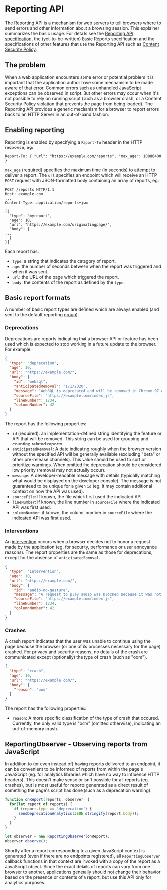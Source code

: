 # Reporting API #
The Reporting API is a mechanism for web servers to tell browsers where to send errors and other information about a browsing session.  This explainer summarizes the basic usage.  For details see the [Reporting API specification](http://wicg.github.io/reporting/), the (yet-to-be-written) Basic Reports specification and the specifications of other features that use the Reporting API such as [Content Security Policy](https://w3c.github.io/webappsec-csp/#reporting).

## The problem ##
When a web application encounters some error or potential problem it is important that the application author have some mechanism to be made aware of that error.  Common errors such as unhandled JavaScript exceptions can be observed in script.  But other errors may occur when it's not possible to rely on running script (such as a browser crash, or a Content Security Policy violation that prevents the page from being loaded).  The Reporting API provides a generic mechanism for a browser to report errors back to an HTTP Server in an out-of-band fashion.

## Enabling reporting ##
Reporting is enabled by specifying a `Report-To` header in the HTTP response, eg:
```http
Report-To: { "url": "https://example.com/reports", "max_age": 10886400 }
```
`max_age` (required) specifies the maximum time (in seconds) to attempt to deliver a report.  The `url` specifies an endpoint which will receive an HTTP `POST` request with JSON-formatted body containing an array of reports, eg:
```http
POST /reports HTTP/1.1
Host: example.com
...
Content-Type: application/reports+json

[{
  "type": "myreport",
  "age": 10,
  "url": "https://example.com/originatingpage/",
  "body": {
...
  }
}]
```

Each report has: 
 - `type`: a string that indicates the category of report.
 - `age`: the number of seconds between when the report was triggered and when it was sent.
 - `url`: the URL of the page which triggered the report.
 - `body`: the contents of the report as defined by the `type`.

## Basic report formats ##
A number of basic report types are defined which are always enabled (and sent to the default reporting [group](http://wicg.github.io/reporting/#id-member)).

### Deprecations ###
Deprecations are reports indicating that a browser API or feature has been used which is expected to stop working in a future update to the browser.  For example:

```json
{
  "type": "deprecation",
  "age": 10,
  "url": "https://example.com/",
  "body": {
    "id": "websql", 
    "anticipatedRemoval": "1/1/2020", 
    "message": "WebSQL is deprecated and will be removed in Chrome 97 around January 2020",
    "sourceFile": "https://example.com/index.js",
    "lineNumber": 1234,
    "columnNumber": 42
  }
}
```

The report has the following properties:
- `id` (required): an implementation-defined string identifying the feature or API that will be removed.  This string can be used for grouping and counting related reports.
- `anticipatedRemoval`: A date indicating roughly when the browser version without the specified API will be generally available (excluding "beta" or other pre-release channels).  This value should be used to sort or prioritize warnings.  When omitted the deprecation should be considered low priority (removal may not actually occur).  
- `message`: A developer-readable message with details (typically matching what would be displayed on the developer console).  The message is not guaranteed to be unique for a given `id` (eg. it may contain additional context on how the API was used).
- `sourceFile`: If known, the file which first used the indicated API
- `lineNumber`: if known, the line number in `sourceFile` where the indicated API was first used.
- `columnNumber`: if known, the column number in `sourceFile` where the indicated API was first used.

### Interventions ###
An [intervention](https://github.com/WICG/interventions/blob/master/README.md) occurs when a browser decides not to honor a request made by the application (eg. for security, performance or user annoyance reasons).  The report properties are the same as those for deprecations, except for the absense of `anticipatedRemoval`.

```json
{
  "type": "intervention",
  "age": 10,
  "url": "https://example.com/",
  "body": {
    "id": "audio-no-gesture", 
    "message": "A request to play audio was blocked because it was not triggered by user activation (such as a click).",
    "sourceFile": "https://example.com/index.js",
    "lineNumber": 1234,
    "columnNumber": 42
  }
}
```

### Crashes ###
A crash report indicates that the user was unable to continue using the page because the browser (or one of its processes necessary for the page) crashed.  For privacy and security reasons, no details of the crash are communicated except (optionally) the type of crash (such as "oom").

```json
{
  "type": "crash",
  "age": 10,
  "url": "https://example.com/",
  "body": {
    "reason": "oom"
  }
}
```

The report has the following properties:
- `reason`: A more specific classification of the type of crash that occured. Currently, the only valid type is "oom" (omitted otherwise), indicating an out-of-memory crash.

## ReportingObserver - Observing reports from JavaScript
In addition to (or even instead of) having reports delivered to an endpoint, it can be convenient to be informed of reports from within the page's JavaScript (eg. for analytics libraries which have no way to influence HTTP headers).  This doesn't make sense or isn't possible for all reports (eg. crashes), but is most useful for reports generated as a direct result of something the page's script has done (such as a deprecation warning).

```javascript
function onReport(reports, observer) {
  for(let report of reports) {
    if (report.type == "deprecation") {
      sendDeprecationAnalytics(JSON.stringify(report.body));
    }
  }
}

let observer = new ReportingObserver(onReport);
observer.observe();
```

Shortly after a report corresponding to a given JavaScript context is generated (even if there are no endpoints registered), all `ReportingObserver` callback functions in that context are invoked with a copy of the report as a JavaScript object.  Since the exact details of reports can vary from one browser to another, applications generally should not change their behavior based on the presence or contents of a report, but use this API only for analytics purposes.
